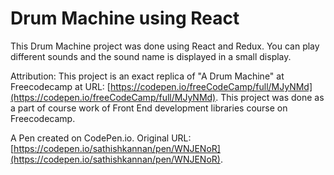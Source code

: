 # Drum Machine using React


This Drum Machine project was done using React and Redux. You can play different sounds and the sound name is displayed in a small display.

Attribution: This project is an exact replica of "A Drum Machine"  at Freecodecamp at URL: [https://codepen.io/freeCodeCamp/full/MJyNMd](https://codepen.io/freeCodeCamp/full/MJyNMd). This project was done as a part of course work of Front End development libraries course on Freecodecamp.

A Pen created on CodePen.io. Original URL: [https://codepen.io/sathishkannan/pen/WNJENoR](https://codepen.io/sathishkannan/pen/WNJENoR).

